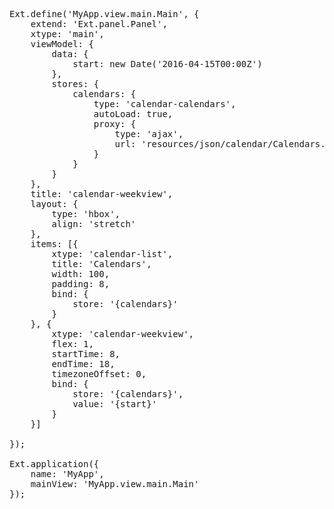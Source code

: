 <pre class="runnable run">
Ext.define('MyApp.view.main.Main', {
    extend: 'Ext.panel.Panel',
    xtype: 'main', 
    viewModel: {
        data: {
            start: new Date('2016-04-15T00:00Z')
        },
        stores: {
            calendars: {
                type: 'calendar-calendars',
                autoLoad: true,
                proxy: {
                    type: 'ajax',
                    url: 'resources/json/calendar/Calendars.json'
                }
            }
        }
    }, 
    title: 'calendar-weekview',
    layout: {
        type: 'hbox',
        align: 'stretch'
    },
    items: [{
        xtype: 'calendar-list',
        title: 'Calendars',
        width: 100,
        padding: 8,
        bind: {
            store: '{calendars}'
        }
    }, {
        xtype: 'calendar-weekview',
        flex: 1,
        startTime: 8,
        endTime: 18,
        timezoneOffset: 0,
        bind: {
            store: '{calendars}',
            value: '{start}'
        }
    }]

});

Ext.application({
    name: 'MyApp',
    mainView: 'MyApp.view.main.Main'
});


</pre>